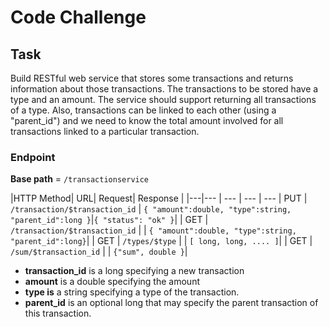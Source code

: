 # Code Challenge

## Task

Build RESTful web service that stores some transactions and returns information about those transactions.
The transactions to be stored have a type and an amount. The service should support returning all transactions of a type. Also, transactions can be linked to each other (using a "parent_id") and we need to know the total amount involved for all transactions linked to a particular transaction.

### Endpoint

**Base path** = `/transactionservice`

|HTTP Method| URL| Request| Response |
|---|--- | --- | --- | --- 
| PUT | `/transaction/$transaction_id` | `{ "amount":double, "type":string, "parent_id":long }`|`{ "status": "ok" }`|
| GET | `/transaction/$transaction_id` | | `{ "amount":double, "type":string, "parent_id":long}`| 
| GET | `/types/$type` | | `[ long, long, .... ]`|
| GET | `/sum/$transaction_id` | | `{"sum", double }`|

* **transaction_id** is a long specifying a new transaction
* **amount** is a double specifying the amount
* **type is** a string specifying a type of the transaction.
* **parent_id** is an optional long that may specify the parent transaction of this transaction.


